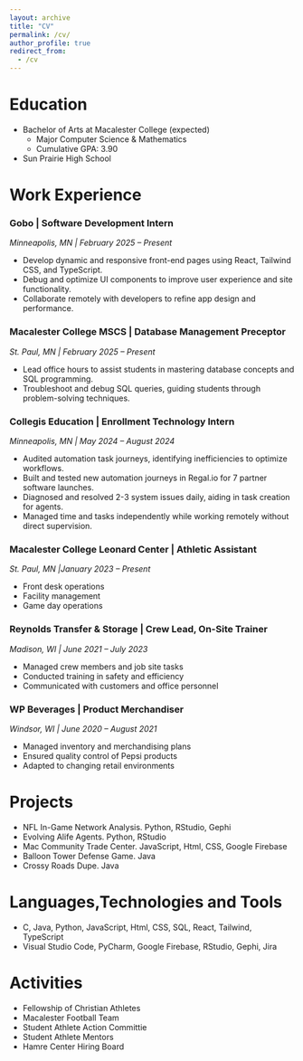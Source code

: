```yaml
---
layout: archive
title: "CV"
permalink: /cv/
author_profile: true
redirect_from:
  - /cv
---
```


<!-- {% include base_path %}
[Download Resume](images/JacobHellenbrandResume.pdf){: .btn .btn-outline} -->

Education
======
* Bachelor of Arts at Macalester College (expected)
  * Major Computer Science & Mathematics
  * Cumulative GPA: 3.90
* Sun Prairie High School 

# Work Experience

### Gobo | **Software Development Intern**  
*Minneapolis, MN | February 2025 – Present*  
- Develop dynamic and responsive front-end pages using React, Tailwind CSS, and TypeScript.  
- Debug and optimize UI components to improve user experience and site functionality.  
- Collaborate remotely with developers to refine app design and performance.

### Macalester College MSCS | **Database Management Preceptor**  
*St. Paul, MN | February 2025 – Present*  
- Lead office hours to assist students in mastering database concepts and SQL programming.  
- Troubleshoot and debug SQL queries, guiding students through problem-solving techniques.

### Collegis Education | **Enrollment Technology Intern**  
*Minneapolis, MN | May 2024 – August 2024*  
- Audited automation task journeys, identifying inefficiencies to optimize workflows.  
- Built and tested new automation journeys in Regal.io for 7 partner software launches.  
- Diagnosed and resolved 2-3 system issues daily, aiding in task creation for agents.  
- Managed time and tasks independently while working remotely without direct supervision.

### Macalester College Leonard Center | **Athletic Assistant**  
*St. Paul, MN |January 2023 – Present*  
- Front desk operations  
- Facility management  
- Game day operations

### Reynolds Transfer & Storage | **Crew Lead, On-Site Trainer**  
*Madison, WI | June 2021 – July 2023*  
- Managed crew members and job site tasks  
- Conducted training in safety and efficiency  
- Communicated with customers and office personnel

### WP Beverages | **Product Merchandiser**  
*Windsor, WI | June 2020 – August 2021*  
- Managed inventory and merchandising plans  
- Ensured quality control of Pepsi products  
- Adapted to changing retail environments  
  
Projects
======
* NFL In-Game Network Analysis. Python, RStudio, Gephi
* Evolving Alife Agents. Python, RStudio
* Mac Community Trade Center. JavaScript, Html, CSS, Google Firebase
* Balloon Tower Defense Game. Java
* Crossy Roads Dupe. Java

Languages,Technologies and Tools
======
* C, Java, Python, JavaScript, Html, CSS, SQL, React, Tailwind, TypeScript
* Visual Studio Code, PyCharm, Google Firebase, RStudio, Gephi, Jira

<!-- Skills
======
* Skill 1
* Skill 2
  * Sub-skill 2.1
  * Sub-skill 2.2
  * Sub-skill 2.3
* Skill 3 -->

<!-- Publications
======
  <ul>{% for post in site.publications %}
    {% include archive-single-cv.html %}
  {% endfor %}</ul> -->
  
<!-- Talks
======
  <ul>{% for post in site.talks %}
    {% include archive-single-talk-cv.html %}
  {% endfor %}</ul> -->
  
<!-- Teaching
======
  <ul>{% for post in site.teaching %}
    {% include archive-single-cv.html %}
  {% endfor %}</ul> -->

Activities
======
* Fellowship of Christian Athletes
* Macalester Football Team
* Student Athlete Action Committie
* Student Athlete Mentors 
* Hamre Center Hiring Board 
